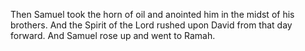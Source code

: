 Then Samuel took the horn of oil and anointed him in the midst of his brothers. And the Spirit of the Lord rushed upon David from that day forward. And Samuel rose up and went to Ramah.
